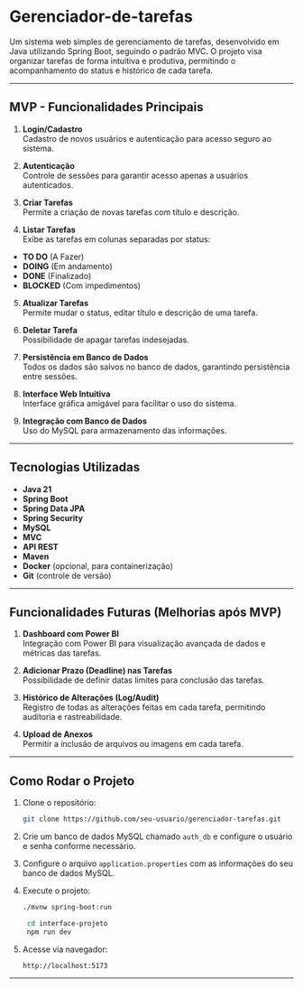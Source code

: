 # Gerenciador-de-tarefas

Um sistema web simples de gerenciamento de tarefas, desenvolvido em Java utilizando Spring Boot, seguindo o padrão MVC. O projeto visa organizar tarefas de forma intuitiva e produtiva, permitindo o acompanhamento do status e histórico de cada tarefa.

---

## MVP - Funcionalidades Principais

1. **Login/Cadastro**  
   Cadastro de novos usuários e autenticação para acesso seguro ao sistema.

2. **Autenticação**  
   Controle de sessões para garantir acesso apenas a usuários autenticados.

3. **Criar Tarefas**  
   Permite a criação de novas tarefas com título e descrição.

4. **Listar Tarefas**  
   Exibe as tarefas em colunas separadas por status:
  - **TO DO** (A Fazer)
  - **DOING** (Em andamento)
  - **DONE** (Finalizado)
  - **BLOCKED** (Com impedimentos)

5. **Atualizar Tarefas**  
   Permite mudar o status, editar título e descrição de uma tarefa.

6. **Deletar Tarefa**  
   Possibilidade de apagar tarefas indesejadas.

7. **Persistência em Banco de Dados**  
   Todos os dados são salvos no banco de dados, garantindo persistência entre sessões.

8. **Interface Web Intuitiva**  
   Interface gráfica amigável para facilitar o uso do sistema.

9. **Integração com Banco de Dados**  
   Uso do MySQL para armazenamento das informações.

---

## Tecnologias Utilizadas

- **Java 21**
- **Spring Boot**
- **Spring Data JPA**
- **Spring Security**
- **MySQL**
- **MVC**
- **API REST** 
- **Maven**
- **Docker** (opcional, para containerização)
- **Git** (controle de versão)

---

## Funcionalidades Futuras (Melhorias após MVP)

1. **Dashboard com Power BI**  
   Integração com Power BI para visualização avançada de dados e métricas das tarefas.

2. **Adicionar Prazo (Deadline) nas Tarefas**  
   Possibilidade de definir datas limites para conclusão das tarefas.

3. **Histórico de Alterações (Log/Audit)**  
   Registro de todas as alterações feitas em cada tarefa, permitindo auditoria e rastreabilidade.

4. **Upload de Anexos**  
   Permitir a inclusão de arquivos ou imagens em cada tarefa.

---

## Como Rodar o Projeto

1. Clone o repositório:
   ```bash
   git clone https://github.com/seu-usuario/gerenciador-tarefas.git
   ```
2. Crie um banco de dados MySQL chamado `auth_db` e configure o usuário e senha conforme necessário.

3. Configure o arquivo `application.properties` com as informações do seu banco de dados MySQL.

4. Execute o projeto:
   ```bash
   ./mvnw spring-boot:run
   ```
   ```bash
    cd interface-projeto
    npm run dev
   ```

5. Acesse via navegador:
   ```
   http://localhost:5173
   ```

---